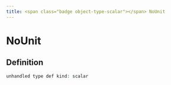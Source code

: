 ```yaml
---
title: <span class="badge object-type-scalar"></span> NoUnit
---
```

# <span class="badge object-type-scalar"></span> NoUnit

## Definition

```php
unhandled type def kind: scalar
```

